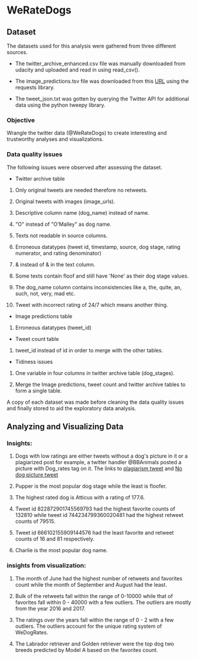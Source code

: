 # WeRateDogs

## Dataset

The datasets used for this analysis were gathered from three
different sources.
* The twitter_archive_enhanced.csv file was manually
downloaded from udacity and uploaded and read in using read_csv().

* The image_predictions.tsv file was downloaded from this
[URL](https://d17h27t6h515a5.cloudfront.net/topher/2017/August/599fd2ad_image-predictions/image-predictions.tsv) using the requests library.

* The tweet_json.txt was gotten by querying the Twitter API
for additional data using the python tweepy library.

### Objective

Wrangle the twitter data (@WeRateDogs) to create
interesting and trustworthy analyses and visualizations.

### Data quality issues

The following issues were observed after assessing the dataset.

* Twitter archive table

1. Only original tweets are needed therefore no retweets.

2. Original tweets with images (image_urls).

3. Descriptive column name (dog_name) instead of name.

4. "O" instead of "O'Malley" as dog name.

5. Texts not readable in source columns.

6. Erroneous datatypes (tweet id, timestamp, source, dog stage,
rating numerator, and rating denominator)

7. &amp; instead of & in the text column.

8. Some texts contain floof and still have 'None' as their dog
stage values.

9. The dog_name column contains inconsistencies like a, the,
quite, an, such, not, very, mad etc.

10. Tweet with incorrect rating of 24/7 which means another thing.

* Image predictions table

1. Erroneous datatypes (tweet_id)

* Tweet count table

1. tweet_id instead of id in order to merge with the other
tables.

* Tidiness issues

1. One variable in four columns in twitter archive table
(dog_stages).

2. Merge the Image predictions, tweet count and twitter
archive tables to form a single table.

A copy of each dataset was made before cleaning the data quality issues and finally stored 
to aid the exploratory data analysis.

## Analyzing and Visualizing Data

### Insights:

1. Dogs with low ratings are either tweets without a dog's picture in it or a plagiarized post for example, a twitter handler @BBAnimals posted a picture with Dog_rates tag on it.    The links to [plagiarism tweet](https://t.co/YbEJPkg4Ag) and [No dog picture tweet](https://t.co/Asgdc6kuLX)      

2. Pupper is the most popular dog stage while the least is floofer.

3. The highest rated dog is Atticus with a rating of 177.6.

4. Tweet id 822872901745569793 had the highest favorite counts of 132810 while tweet id 744234799360020481 had the highest   retweet counts of 79515.

5. Tweet id 666102155909144576 had the least favorite and retweet counts of 16 and 81 respectively.

6. Charlie is the most popular dog name.

### insights from visualization:

1. The month of June had the highest number of retweets and favorites count 
while the month of September and August had the least.

2. Bulk of the retweets fall within the range of 0-10000 while that of favorites 
fall within 0 - 40000 with a few outliers. The outliers are mostly from the year
2016 and 2017.

3. The ratings over the years fall within the range of 0 - 2 with a few outliers. 
The outliers account for the unique rating system of WeDogRates.

4. The Labrador retriever and Golden retriever were the top dog two breeds predicted 
by Model A based on the favorites count.
